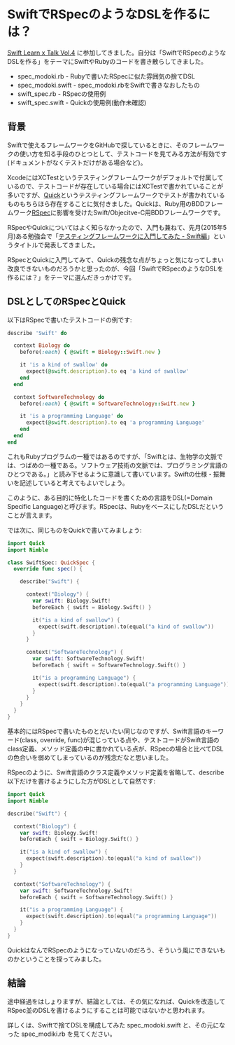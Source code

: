 # SwiftでRSpecのようなDSLを作るには？

[Swift Learn x Talk Vol.4](https://www.facebook.com/events/1438326419807588/) に参加してきました。自分は「SwiftでRSpecのようなDSLを作る」をテーマにSwiftやRubyのコードを書き散らしてきました。

* spec_modoki.rb - Rubyで書いたRSpecに似た雰囲気の捨てDSL
* spec_modoki.swift - spec_modoki.rbをSwiftで書きなおしたもの
* swift_spec.rb - RSpecの使用例
* swift_spec.swift - Quickの使用例(動作未確認)


## 背景

Swiftで使えるフレームワークをGitHubで探しているときに、そのフレームワークの使い方を知る手段のひとつとして、テストコードを見てみる方法が有効です(ドキュメントがなくテストだけがある場合など)。

XcodeにはXCTestというテスティングフレームワークがデフォルトで付属しているので、テストコードが存在している場合にはXCTestで書かれていることが多いですが、[Quick](https://github.com/Quick/Quick)というテスティングフレームワークでテストが書かれているものもちらほら存在することに気付きました。Quickは、Ruby用のBDDフレームワーク[RSpec](http://rspec.info)に影響を受けたSwift/Objecitve-C用BDDフレームワークです。

RSpecやQuickについてはよく知らなかったので、入門も兼ねて、先月(2015年5月)ある勉強会で「[テスティングフレームワークに入門してみた - Swift編](http://www.slideshare.net/hisakunifujimoto/testing-framework-for-swift)」というタイトルで発表してきました。

RSpecとQuickに入門してみて、Quickの残念な点がちょっと気になってしまい改良できないものだろうかと思ったのが、今回「SwiftでRSpecのようなDSLを作るには？」をテーマに選んだきっかけです。


## DSLとしてのRSpecとQuick

以下はRSpecで書いたテストコードの例です:

```ruby
describe 'Swift' do

  context Biology do
    before(:each) { @swift = Biology::Swift.new }

    it 'is a kind of swallow' do
      expect(@swift.description).to eq 'a kind of swallow'
    end
  end

  context SoftwareTechnology do
    before(:each) { @swift = SoftwareTechnology::Swift.new }

    it 'is a programming Language' do
      expect(@swift.description).to eq 'a programming Language'
    end
  end
end
```

これもRubyプログラムの一種ではあるのですが、「Swiftとは、生物学の文脈では、つばめの一種である。ソフトウェア技術の文脈では、プログラミング言語のひとつである。」と読み下せるように意識して書いています。Swiftの仕様・振舞いを記述していると考えてもよいでしょう。

このように、ある目的に特化したコードを書くための言語をDSL(=Domain Specific Language)と呼びます。RSpecは、RubyをベースにしたDSLだということが言えます。

では次に、同じものをQuickで書いてみましょう:

```swift
import Quick
import Nimble

class SwiftSpec: QuickSpec {
  override func spec() {

    describe("Swift") {

      context("Biology") {
        var swift: Biology.Swift!
        beforeEach { swift = Biology.Swift() }

        it("is a kind of swallow") {
          expect(swift.description).to(equal("a kind of swallow"))
        }
      }

      context("SoftwareTechnology") {
        var swift: SoftwareTechnology.Swift!
        beforeEach { swift = SoftwareTechnology.Swift() }

        it("is a programming Language") {
          expect(swift.description).to(equal("a programming Language"))
        }
      }
    }
  }
}
```

基本的にはRSpecで書いたものとだいたい同じなのですが、Swift言語のキーワード(class, override, func)が混じっている点や、テストコードがSwift言語のclass定義、メソッド定義の中に書かれている点が、RSpecの場合と比べてDSLの色合いを弱めてしまっているのが残念だなと思いました。

RSpecのように、Swift言語のクラス定義やメソッド定義を省略して、describe以下だけを書けるようにした方がDSLとして自然です:

```swift
import Quick
import Nimble

describe("Swift") {

  context("Biology") {
    var swift: Biology.Swift!
    beforeEach { swift = Biology.Swift() }

    it("is a kind of swallow") {
      expect(swift.description).to(equal("a kind of swallow"))
    }
  }

  context("SoftwareTechnology") {
    var swift: SoftwareTechnology.Swift!
    beforeEach { swift = SoftwareTechnology.Swift() }

    it("is a programming Language") {
      expect(swift.description).to(equal("a programming Language"))
    }
  }
}
```

QuickはなんでRSpecのようになっていないのだろう、そういう風にできないものかということを探ってみました。

## 結論

途中経過をはしょりますが、結論としては、その気になれば、Quickを改造してRSpec並のDSLを書けるようにすることは可能ではないかと思われます。

詳しくは、Swiftで捨てDSLを構成してみた spec_modoki.swift と、その元になった spec_modiki.rb を見てください。
